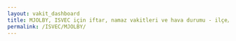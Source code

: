 ```yaml
---
layout: vakit_dashboard
title: MJOLBY, ISVEC için iftar, namaz vakitleri ve hava durumu - ilçe/eyalet seç
permalink: /ISVEC/MJOLBY/
---
```


<script type="text/javascript">
  var GLOBAL_COUNTRY = 'ISVEC';
  var GLOBAL_CITY = 'MJOLBY';
  var GLOBAL_STATE = '';
  var lat = 72;
  var lon = 21;
</script>
